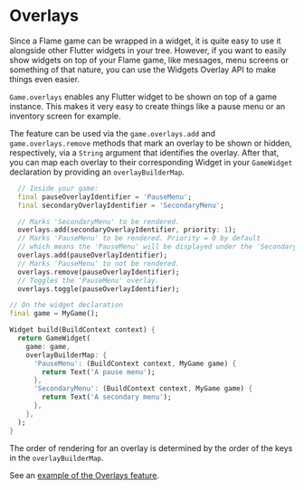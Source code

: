 # Overlays

Since a Flame game can be wrapped in a widget, it is quite easy to use it alongside other Flutter
widgets in your tree. However, if you want to easily show widgets on top of your Flame game, like
messages, menu screens or something of that nature, you can use the Widgets Overlay API to make
things even easier.

`Game.overlays` enables any Flutter widget to be shown on top of a game instance. This makes it very
easy to create things like a pause menu or an inventory screen for example.

The feature can be used via the `game.overlays.add` and `game.overlays.remove` methods that mark an
overlay to be shown or hidden, respectively, via a `String` argument that identifies the overlay.
After that, you can map each overlay to their corresponding Widget in your `GameWidget` declaration
by providing an `overlayBuilderMap`.

```dart
  // Inside your game:
  final pauseOverlayIdentifier = 'PauseMenu';
  final secondaryOverlayIdentifier = 'SecondaryMenu';

  // Marks 'SecondaryMenu' to be rendered.
  overlays.add(secondaryOverlayIdentifier, priority: 1);
  // Marks 'PauseMenu' to be rendered. Priority = 0 by default 
  // which means the 'PauseMenu' will be displayed under the 'SecondaryMenu'
  overlays.add(pauseOverlayIdentifier);
  // Marks 'PauseMenu' to not be rendered. 
  overlays.remove(pauseOverlayIdentifier);
  // Toggles the 'PauseMenu' overlay.
  overlays.toggle(pauseOverlayIdentifier);
```

```dart
// On the widget declaration
final game = MyGame();

Widget build(BuildContext context) {
  return GameWidget(
    game: game,
    overlayBuilderMap: {
      'PauseMenu': (BuildContext context, MyGame game) {
        return Text('A pause menu');
      },
      'SecondaryMenu': (BuildContext context, MyGame game) {
        return Text('A secondary menu');
      },
    },
  );
}
```

The order of rendering for an overlay is determined by the order of the keys in the
`overlayBuilderMap`.

See an [example of the Overlays feature](https://github.com/flame-engine/flame/blob/main/examples/lib/stories/system/overlays_example.dart).
